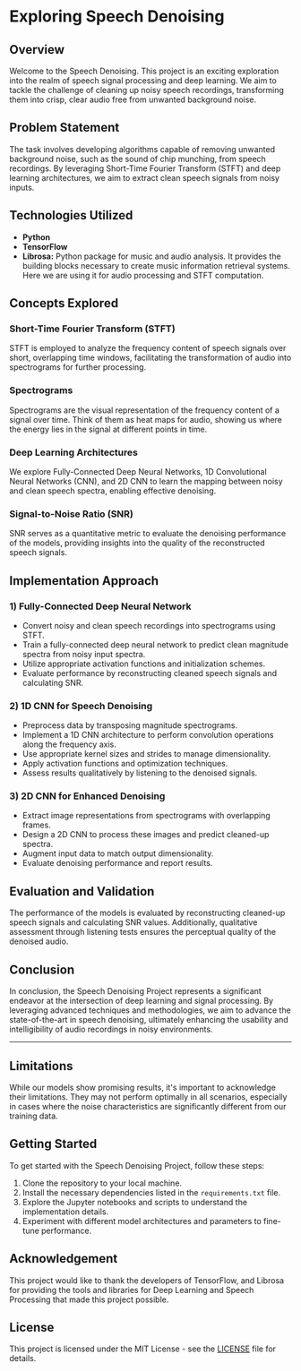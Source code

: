 # Exploring Speech Denoising

## Overview
Welcome to the Speech Denoising. This project is an exciting exploration into the realm of speech signal processing and deep learning. We aim to tackle the challenge of cleaning up noisy speech recordings, transforming them into crisp, clear audio free from unwanted background noise.

[//]: # ()
[//]: # (## Problem Statement)

[//]: # (The task involves taking a noisy speech spectrum &#40;speech plus chip-eating noise&#41; as input and producing a cleaned-up speech spectrum as output. The project provides datasets consisting of noisy and clean speech recordings for training and evaluation.)

[//]: # (## Technologies Utilized)

[//]: # (- **Python**)

[//]: # (- **TensorFlow** )

[//]: # (- **Librosa** )

[//]: # ()
[//]: # ()
[//]: # ()
[//]: # (## Concepts Explored)

[//]: # (### Short-Time Fourier Transform &#40;STFT&#41;)

[//]: # (STFT comes to our rescue, breaking down the complex signal of speech and chip munching into manageable chunks. This technique allows us to analyze the frequency content of the audio over short, overlapping time windows, giving us the spectrograms we need for denoising.)

[//]: # ()
[//]: # (### Spectrograms)

[//]: # (Spectrograms are the visual representation of the frequency content of a signal over time. Think of them as heat maps for audio, showing us where the energy lies in the signal at different points in time.)

[//]: # ()
[//]: # (### Deep Learning Architectures)

[//]: # (We're diving deep into the world of neural networks, exploring both Fully-Connected Deep Neural Networks and Convolutional Neural Networks &#40;1D and 2D variants&#41; to unravel the mysteries hidden within our noisy recordings.)

[//]: # ()
[//]: # (### Signal-to-Noise Ratio &#40;SNR&#41;)

[//]: # (SNR serves as our guiding light, helping us measure the effectiveness of our denoising efforts. A higher SNR means cleaner, crisper audio and happier listeners.)

[//]: # ()
[//]: # (## Implementation Strategy)

[//]: # (### 1. Fully-Connected Deep Neural Network)

[//]: # (We're building a robust deep neural network with multiple hidden layers to learn the intricate patterns between noisy and clean speech spectra. With careful architecture design and training, we aim to produce impressive denoising results.)

[//]: # ()
[//]: # (### 2. 1D CNN for Speech Denoising)

[//]: # (Embracing the power of convolutional neural networks, we're unleashing a 1D variant to process our spectrograms along the frequency axis. By harnessing the spatial relationships within the spectrograms, we're poised to achieve remarkable denoising capabilities.)

[//]: # ()
[//]: # (### 3. 2D CNN for Enhanced Denoising)

[//]: # (Taking it up a notch, we're exploring the world of 2D CNNs to tackle the denoising challenge from a different angle. By extracting overlapping frames from our spectrograms and leveraging the power of convolution in two dimensions, we're pushing the boundaries of denoising excellence.)

[//]: # ()
[//]: # (## Evaluation and Validation)

[//]: # (We're not just stopping at building models; we're rigorously evaluating their performance. From reconstructing cleaned-up speech signals to calculating SNR values, we're leaving no stone unturned in ensuring the quality and effectiveness of our denoising solutions.)

[//]: # (# Speech Denoising Project README)

[//]: # ()
[//]: # (## Overview)

[//]: # (Welcome to the Speech Denoising Project README! This project focuses on utilizing deep learning techniques to address the challenge of cleaning up noisy speech recordings, ultimately enhancing the clarity and intelligibility of the audio.)

## Problem Statement
The task involves developing algorithms capable of removing unwanted background noise, such as the sound of chip munching, from speech recordings. By leveraging Short-Time Fourier Transform (STFT) and deep learning architectures, we aim to extract clean speech signals from noisy inputs.

## Technologies Utilized
- **Python**
- **TensorFlow**
- **Librosa:** Python package for music and audio analysis. It provides the building blocks necessary to create music information retrieval systems. Here we are using it for audio processing and STFT computation.

## Concepts Explored
### Short-Time Fourier Transform (STFT)
STFT is employed to analyze the frequency content of speech signals over short, overlapping time windows, facilitating the transformation of audio into spectrograms for further processing.

### Spectrograms
Spectrograms are the visual representation of the frequency content of a signal over time. Think of them as heat maps for audio, showing us where the energy lies in the signal at different points in time.

### Deep Learning Architectures
We explore Fully-Connected Deep Neural Networks, 1D Convolutional Neural Networks (CNN), and 2D CNN to learn the mapping between noisy and clean speech spectra, enabling effective denoising.

### Signal-to-Noise Ratio (SNR)
SNR serves as a quantitative metric to evaluate the denoising performance of the models, providing insights into the quality of the reconstructed speech signals.

## Implementation Approach
### 1) Fully-Connected Deep Neural Network
-   Convert noisy and clean speech recordings into spectrograms using STFT.
-   Train a fully-connected deep neural network to predict clean magnitude spectra from noisy input spectra.
-   Utilize appropriate activation functions and initialization schemes.
- Evaluate performance by reconstructing cleaned speech signals and calculating SNR.


### 2) 1D CNN for Speech Denoising
-   Preprocess data by transposing magnitude spectrograms.
-   Implement a 1D CNN architecture to perform convolution operations along the frequency axis.
-   Use appropriate kernel sizes and strides to manage dimensionality.
-   Apply activation functions and optimization techniques.
-   Assess results qualitatively by listening to the denoised signals.

### 3) 2D CNN for Enhanced Denoising
-   Extract image representations from spectrograms with overlapping frames.
-   Design a 2D CNN to process these images and predict cleaned-up spectra.
-   Augment input data to match output dimensionality.
  - Evaluate denoising performance and report results.
## Evaluation and Validation
The performance of the models is evaluated by reconstructing cleaned-up speech signals and calculating SNR values. Additionally, qualitative assessment through listening tests ensures the perceptual quality of the denoised audio.

## Conclusion
In conclusion, the Speech Denoising Project represents a significant endeavor at the intersection of deep learning and signal processing. By leveraging advanced techniques and methodologies, we aim to advance the state-of-the-art in speech denoising, ultimately enhancing the usability and intelligibility of audio recordings in noisy environments.

---

## Limitations
While our models show promising results, it's important to acknowledge their limitations. They may not perform optimally in all scenarios, especially in cases where the noise characteristics are significantly different from our training data.

## Getting Started
To get started with the Speech Denoising Project, follow these steps:
1. Clone the repository to your local machine.
2. Install the necessary dependencies listed in the `requirements.txt` file.
3. Explore the Jupyter notebooks and scripts to understand the implementation details.
4. Experiment with different model architectures and parameters to fine-tune performance.

## Acknowledgement
This project would like to thank the developers of TensorFlow, and Librosa for providing the tools and libraries for Deep Learning and Speech Processing that made this project possible.

## License
This project is licensed under the MIT License - see the [LICENSE](LICENSE) file for details.
